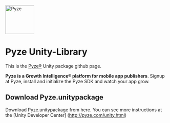 <img src="http://pyze.com/images/pyze-horizontal-color-RGB.svg" height="90" alt="Pyze"/>

# Pyze Unity-Library

This is the [Pyze&reg;](http://pyze.com) Unity package github page.  

**Pyze is a Growth Intelligence&reg; platform for mobile app publishers**. Signup at Pyze, install and initialize the Pyze SDK and watch your app grow.

## Download Pyze.unitypackage
Download Pyze.unitypackage from here.  You can see more instructions at the [Unity Developer Center] (http://pyze.com/unity.html) 


